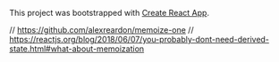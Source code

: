 This project was bootstrapped with [Create React App](https://github.com/facebook/create-react-app).


// https://github.com/alexreardon/memoize-one
// https://reactjs.org/blog/2018/06/07/you-probably-dont-need-derived-state.html#what-about-memoization
